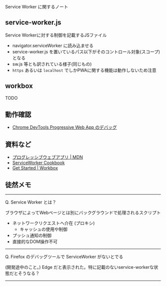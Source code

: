 Service Worker に関するノート

## service-worker.js

Service Workerに対する制御を記載するJSファイル

- navigator.serviceWorker に読み込ませる
- service-worker.js を置いているパス以下がそのコントロール対象(スコープ)となる
- sw.js 等とも訳されている様子(同じもの)
- `https` あるいは `localhost` でしかPWAに関する機能は動作しないため注意

## workbox

TODO


## 動作確認

- [Chrome DevTools Progressive Web App のデバッグ](https://developers.google.com/web/tools/chrome-devtools/progressive-web-apps?hl=ja)


## 資料など

- [プログレッシブウェブアプリ | MDN](https://developer.mozilla.org/ja/docs/Web/Progressive_web_apps)
- [ServiceWorker Cookbook](https://serviceworke.rs/)
- [Get Started | Workbox](https://developers.google.com/web/tools/workbox/guides/get-started)


## 徒然メモ

---

Q. Service Worker とは？

ブラウザによってWebページとは別にバックグラウンドで処理されるスクリプト

- ネットワークリクエストへ介在 (プロキシ)
  - キャッシュの使用や制御
- プッシュ通知の制御
- 直接的なDOM操作不可

---

Q. Firefox のデバッグツールで ServiceWorker がないとでる

(開発途中のこと。) Edge だと表示された。特に記載のないservice-workerな状態だとそうなる？

---